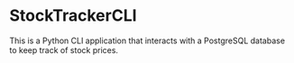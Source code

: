 # StockTrackerCLI
This is a Python CLI application that interacts with a PostgreSQL database to keep track of stock prices. 

